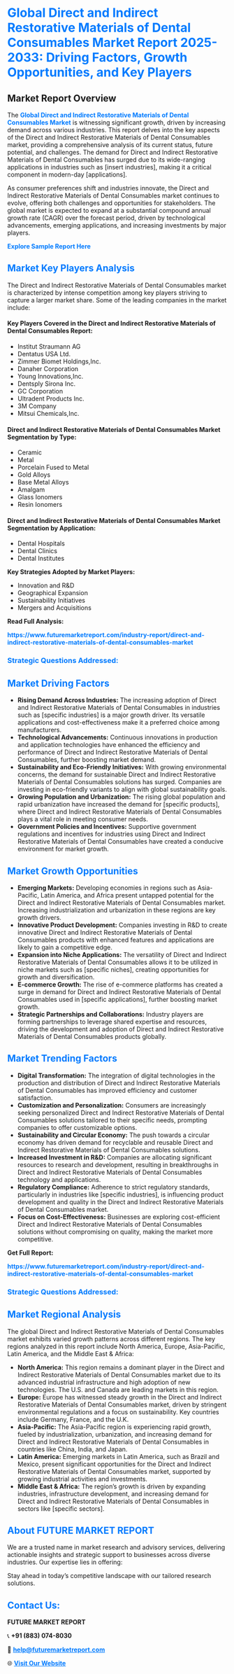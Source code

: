<h1 style="color: #007BFF;">Global Direct and Indirect Restorative Materials of Dental Consumables Market Report 2025-2033: Driving Factors, Growth Opportunities, and Key Players</h1>

<section id="overview">
<h2>Market Report Overview</h2>
<p>The <a href="https://www.futuremarketreport.com/industry-report/direct-and-indirect-restorative-materials-of-dental-consumables-market" style="color: #007BFF; text-decoration: none;"><strong>Global Direct and Indirect Restorative Materials of Dental Consumables Market</strong></a> is witnessing significant growth, driven by increasing demand across various industries. This report delves into the key aspects of the Direct and Indirect Restorative Materials of Dental Consumables market, providing a comprehensive analysis of its current status, future potential, and challenges. The demand for Direct and Indirect Restorative Materials of Dental Consumables has surged due to its wide-ranging applications in industries such as [insert industries], making it a critical component in modern-day [applications].</p>
<p>As consumer preferences shift and industries innovate, the Direct and Indirect Restorative Materials of Dental Consumables market continues to evolve, offering both challenges and opportunities for stakeholders. The global market is expected to expand at a substantial compound annual growth rate (CAGR) over the forecast period, driven by technological advancements, emerging applications, and increasing investments by major players.</p>
</section>

<section id="overview">
<p><a href="https://www.futuremarketreport.com/request-sample/reportId=115156" style="color: #007BFF; text-decoration: none;"><strong>Explore Sample Report Here</strong></a></p>
</section>

<section id="key-players">
<h2 style="color: #007BFF;">Market Key Players Analysis</h2>
<p>The Direct and Indirect Restorative Materials of Dental Consumables market is characterized by intense competition among key players striving to capture a larger market share. Some of the leading companies in the market include:</p>
<h4>Key Players Covered in the Direct and Indirect Restorative Materials of Dental Consumables Report:</h4>
<ul><li>Institut Straumann AG</li><li>Dentatus USA Ltd.</li><li>Zimmer Biomet Holdings,Inc.</li><li>Danaher Corporation</li><li>Young Innovations,Inc.</li><li>Dentsply Sirona Inc.</li><li>GC Corporation</li><li>Ultradent Products Inc.</li><li>3M Company</li><li>Mitsui Chemicals,Inc.</li></ul>
<h4>Direct and Indirect Restorative Materials of Dental Consumables Market Segmentation by Type:</h4>
<ul><li>Ceramic</li><li>Metal</li><li>Porcelain Fused to Metal</li><li>Gold Alloys</li><li>Base Metal Alloys</li><li>Amalgam</li><li>Glass Ionomers</li><li>Resin Ionomers</li></ul>

<h4>Direct and Indirect Restorative Materials of Dental Consumables Market Segmentation by Application:</h4>
<ul><li>Dental Hospitals</li><li>Dental Clinics</li><li>Dental Institutes</li></ul>
<p><strong>Key Strategies Adopted by Market Players:</strong></p>
<ul>
<li>Innovation and R&D</li>
<li>Geographical Expansion</li>
<li>Sustainability Initiatives</li>
<li>Mergers and Acquisitions</li>
</ul>
</section>

<section>
<p><strong>Read Full Analysis: </strong></p><a href="https://www.futuremarketreport.com/industry-report/direct-and-indirect-restorative-materials-of-dental-consumables-market" style="color: #007BFF; text-decoration: none;"><strong>https://www.futuremarketreport.com/industry-report/direct-and-indirect-restorative-materials-of-dental-consumables-market</strong></a>
<h3 style="color: #007BFF;">Strategic Questions Addressed:</h3>
</section>

<section id="driving-factors">
<h2 style="color: #007BFF;">Market Driving Factors</h2>
<ul>
<li><strong>Rising Demand Across Industries:</strong> The increasing adoption of Direct and Indirect Restorative Materials of Dental Consumables in industries such as [specific industries] is a major growth driver. Its versatile applications and cost-effectiveness make it a preferred choice among manufacturers.</li>
<li><strong>Technological Advancements:</strong> Continuous innovations in production and application technologies have enhanced the efficiency and performance of Direct and Indirect Restorative Materials of Dental Consumables, further boosting market demand.</li>
<li><strong>Sustainability and Eco-Friendly Initiatives:</strong> With growing environmental concerns, the demand for sustainable Direct and Indirect Restorative Materials of Dental Consumables solutions has surged. Companies are investing in eco-friendly variants to align with global sustainability goals.</li>
<li><strong>Growing Population and Urbanization:</strong> The rising global population and rapid urbanization have increased the demand for [specific products], where Direct and Indirect Restorative Materials of Dental Consumables plays a vital role in meeting consumer needs.</li>
<li><strong>Government Policies and Incentives:</strong> Supportive government regulations and incentives for industries using Direct and Indirect Restorative Materials of Dental Consumables have created a conducive environment for market growth.</li>
</ul>
</section>

<section id="growth-opportunities">
<h2 style="color: #007BFF;">Market Growth Opportunities</h2>
<ul>
<li><strong>Emerging Markets:</strong> Developing economies in regions such as Asia-Pacific, Latin America, and Africa present untapped potential for the Direct and Indirect Restorative Materials of Dental Consumables market. Increasing industrialization and urbanization in these regions are key growth drivers.</li>
<li><strong>Innovative Product Development:</strong> Companies investing in R&D to create innovative Direct and Indirect Restorative Materials of Dental Consumables products with enhanced features and applications are likely to gain a competitive edge.</li>
<li><strong>Expansion into Niche Applications:</strong> The versatility of Direct and Indirect Restorative Materials of Dental Consumables allows it to be utilized in niche markets such as [specific niches], creating opportunities for growth and diversification.</li>
<li><strong>E-commerce Growth:</strong> The rise of e-commerce platforms has created a surge in demand for Direct and Indirect Restorative Materials of Dental Consumables used in [specific applications], further boosting market growth.</li>
<li><strong>Strategic Partnerships and Collaborations:</strong> Industry players are forming partnerships to leverage shared expertise and resources, driving the development and adoption of Direct and Indirect Restorative Materials of Dental Consumables products globally.</li>
</ul>
</section>

<section id="trending-factors">
<h2 style="color: #007BFF;">Market Trending Factors</h2>
<ul>
<li><strong>Digital Transformation:</strong> The integration of digital technologies in the production and distribution of Direct and Indirect Restorative Materials of Dental Consumables has improved efficiency and customer satisfaction.</li>
<li><strong>Customization and Personalization:</strong> Consumers are increasingly seeking personalized Direct and Indirect Restorative Materials of Dental Consumables solutions tailored to their specific needs, prompting companies to offer customizable options.</li>
<li><strong>Sustainability and Circular Economy:</strong> The push towards a circular economy has driven demand for recyclable and reusable Direct and Indirect Restorative Materials of Dental Consumables solutions.</li>
<li><strong>Increased Investment in R&D:</strong> Companies are allocating significant resources to research and development, resulting in breakthroughs in Direct and Indirect Restorative Materials of Dental Consumables technology and applications.</li>
<li><strong>Regulatory Compliance:</strong> Adherence to strict regulatory standards, particularly in industries like [specific industries], is influencing product development and quality in the Direct and Indirect Restorative Materials of Dental Consumables market.</li>
<li><strong>Focus on Cost-Effectiveness:</strong> Businesses are exploring cost-efficient Direct and Indirect Restorative Materials of Dental Consumables solutions without compromising on quality, making the market more competitive.</li>
</ul>
</section>

<section>
<p><strong>Get Full Report: </strong></p><a href="https://www.futuremarketreport.com/industry-report/direct-and-indirect-restorative-materials-of-dental-consumables-market" style="color: #007BFF; text-decoration: none;"><strong>https://www.futuremarketreport.com/industry-report/direct-and-indirect-restorative-materials-of-dental-consumables-market</strong></a>
<h3 style="color: #007BFF;">Strategic Questions Addressed:</h3>
</section>


<section id="regional-analysis">
<h2 style="color: #007BFF;">Market Regional Analysis</h2>
<p>The global Direct and Indirect Restorative Materials of Dental Consumables market exhibits varied growth patterns across different regions. The key regions analyzed in this report include North America, Europe, Asia-Pacific, Latin America, and the Middle East & Africa:</p>
<ul>
<li><strong>North America:</strong> This region remains a dominant player in the Direct and Indirect Restorative Materials of Dental Consumables market due to its advanced industrial infrastructure and high adoption of new technologies. The U.S. and Canada are leading markets in this region.</li>
<li><strong>Europe:</strong> Europe has witnessed steady growth in the Direct and Indirect Restorative Materials of Dental Consumables market, driven by stringent environmental regulations and a focus on sustainability. Key countries include Germany, France, and the U.K.</li>
<li><strong>Asia-Pacific:</strong> The Asia-Pacific region is experiencing rapid growth, fueled by industrialization, urbanization, and increasing demand for Direct and Indirect Restorative Materials of Dental Consumables in countries like China, India, and Japan.</li>
<li><strong>Latin America:</strong> Emerging markets in Latin America, such as Brazil and Mexico, present significant opportunities for the Direct and Indirect Restorative Materials of Dental Consumables market, supported by growing industrial activities and investments.</li>
<li><strong>Middle East & Africa:</strong> The region’s growth is driven by expanding industries, infrastructure development, and increasing demand for Direct and Indirect Restorative Materials of Dental Consumables in sectors like [specific sectors].</li>
</ul>
</section>

<footer>
<h2 style="color: #007BFF;">About FUTURE MARKET REPORT</h2>
<p>We are a trusted name in market research and advisory services, delivering actionable insights and strategic support to businesses across diverse industries. Our expertise lies in offering:</p>

<p>Stay ahead in today’s competitive landscape with our tailored research solutions.</p>

<h2 style="color: #007BFF;">Contact Us:</h2>
<p><strong>FUTURE MARKET REPORT</strong></p>
<p>📞 <strong>+91 (883) 074-8030</strong></p>
<p>📧 <strong><a href="mailto:help@futuremarketreport.com" style="color: #007BFF;">help@futuremarketreport.com</a></strong></p>
<p>🌐 <strong><a href="https://www.futuremarketreport.com/" style="color: #007BFF;">Visit Our Website</a></strong></p>
</footer>